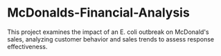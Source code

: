 # McDonalds-Financial-Analysis
This project examines the impact of an E. coli outbreak on McDonald's sales, analyzing customer behavior and sales trends to assess response effectiveness.
